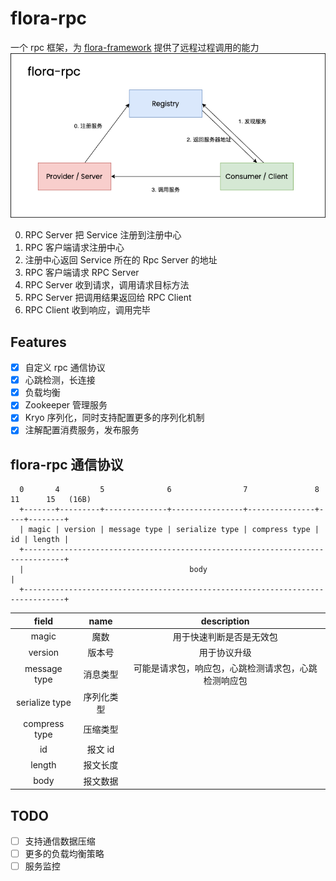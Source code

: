 # flora-rpc

一个 rpc 框架，为 [flora-framework](https://github.com/howieyoung91/flora-framework) 提供了远程过程调用的能力
![flora-rpc](./assets/img/flora-rpc-structure.png)

0. RPC Server 把 Service 注册到注册中心
1. RPC 客户端请求注册中心
2. 注册中心返回 Service 所在的 Rpc Server 的地址
3. RPC 客户端请求 RPC Server
4. RPC Server 收到请求，调用请求目标方法
5. RPC Server 把调用结果返回给 RPC Client
6. RPC Client 收到响应，调用完毕

## Features

- [x] 自定义 rpc 通信协议
- [x] 心跳检测，长连接
- [x] 负载均衡
- [x] Zookeeper 管理服务
- [x] Kryo 序列化，同时支持配置更多的序列化机制
- [x] 注解配置消费服务，发布服务

## flora-rpc 通信协议

```
  0       4         5              6                7               8    11      15   (16B)
  +-------+---------+--------------+----------------+---------------+----+--------+
  | magic | version | message type | serialize type | compress type | id | length |
  +-------------------------------------------------------------------------------+
  |                                     body                                      |
  +-------------------------------------------------------------------------------+
```

|     field      |    name    |                     description                      |
| :------------: | :--------: | :--------------------------------------------------: |
|     magic      |    魔数    |               用于快速判断是否是无效包               |
|    version     |   版本号   |                     用于协议升级                     |
|  message type  |  消息类型  | 可能是请求包，响应包，心跳检测请求包，心跳检测响应包 |
| serialize type | 序列化类型 |                                                      |
| compress type  |  压缩类型  |                                                      |
|       id       |  报文 id   |                                                      |
|     length     |  报文长度  |                                                      |
|      body      |  报文数据  |                                                      |

## TODO

- [ ] 支持通信数据压缩
- [ ] 更多的负载均衡策略
- [ ] 服务监控

